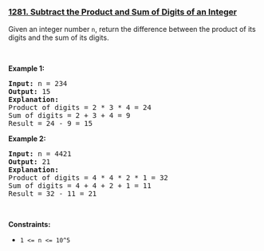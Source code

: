 ### [1281. Subtract the Product and Sum of Digits of an Integer](https://leetcode.com/problems/subtract-the-product-and-sum-of-digits-of-an-integer/)

Given an integer number <code>n</code>, return the difference between the product of its digits and the sum of its digits.
<p>&nbsp;</p>
<p><strong>Example 1:</strong></p>

<pre><strong>Input:</strong> n = 234
<strong>Output:</strong> 15 
<b>Explanation:</b> 
Product of digits = 2 * 3 * 4 = 24 
Sum of digits = 2 + 3 + 4 = 9 
Result = 24 - 9 = 15
</pre>

<p><strong>Example 2:</strong></p>

<pre><strong>Input:</strong> n = 4421
<strong>Output:</strong> 21
<b>Explanation: 
</b>Product of digits = 4 * 4 * 2 * 1 = 32 
Sum of digits = 4 + 4 + 2 + 1 = 11 
Result = 32 - 11 = 21
</pre>

<p>&nbsp;</p>
<p><strong>Constraints:</strong></p>

<ul>
	<li><code>1 &lt;= n &lt;= 10^5</code></li>
</ul>

